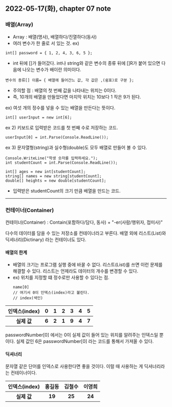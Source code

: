 ## 2022-05-17(화), chapter 07 note

### 배열(Array) 
- Array : 배열(명사), 배열하다/진열하다(동사)
- 여러 변수가 한 줄로 서 있는 것.
ex)
```
int[] password = { 1, 2, 4, 3, 6, 5 };
```
- int 뒤에 []가 들어갔다. int나 string와 같은 변수의 종류 뒤에 []R가 붙어 있으면 다음에 나오는 변수가 배이란 의미이다.

```
변수의 종류[] 이름= { 배열에 들어간느 값, 각 값은 ,(쉼표)로 구분 };
```

* 주의할 점 : 배열의 첫 번째 값을 나타내는 위치는 0이다.
* 즉, 10개의 배열을 만들었다면 마지막 위치는 10보다 1 작은 9가 된다. 

ex) 여섯 개의 정수를 넣을 수 있는 배열을 만든다는 뜻이다.
```
int[] userInput = new int[6];
```

ex 2) 키보드로 입력받은 코드를 첫 번째 수로 저장하는 코드.
```
userInput[0] = int.Parse(Console.ReadLine());
```

ex 3) 문자열형(string)과 실수형(double)도 모두 배열로 만들어 볼 수 있다. 
```
Console.WriteLine("학생 숫자를 입력하세요.");
int studentCount = int.Parse(Console.ReadLine());

int[] ages = new int[studentCount];
string[] names = new string[studentCount];  
double[] heights = new double[studentCount];

```
* 입력받은 studentCount의 크기 만큼 배열을 만드는 코드.

---

### 컨테이너(Container)

컨테이너(Container) : Contain(포함하다/담다, 동사) + "-er(사람/행위자, 접미사)"

다수의 데이터를 담을 수 있는 저장소를 컨테이너라고 부른다. 
배열 외에 리스트(List)와 딕셔너리(Dictinary) 라는 컨테이너도 있다.

#### 배열의 한계 
- 배열의 크기는 프로그램 실행 중에 바꿀 수 없다. 리스트(List)를 쓰면 이런 문제를 해결할 수 있다. 리스트는 언제라도 데이터의 개수를 변경할 수 있다. 
- ex) 위치를 지정할 떄 정수로만 사용할 수 있다는 점.
  ```
  name[0] 
  // 여기서 0이 인덱스(index)라고 불린다.
  // index(색인)
  ```

|인덱스(index)|0|1|2|3|4|5|
|:-:|:-:|:-:|:-:|:-:|:-:|:-:|
|**실제 값**|**6**|**2**|**1**|**9**|**4**|**7**
passwordNumber[0] 에서는 0이 실제 값이 들어 있는 위치를 알려주는 인덱스일 뿐이다.
실제 값인 6은 passwordNumber[0] 라는 코드를 통해서 가져올 수 있다. 

#### 딕셔너리

문자열 같은 단어를 인덱스로 사용한다면 좋을 것이다.
이럴 때 사용하는 게 딕셔너리라는 컨테이너이다.

|인덱스(index)|홍길동|김철수|이영희|
|:-:|:-:|:-:|:-:|
|**실제 값**|**19**|**25**|**24**|